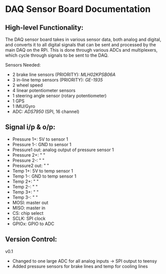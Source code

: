 # DAQ Sensor Board Documentation

## High-level Functionality:

The DAQ sensor board takes in various sensor data, both analog and digital, and converts it to all digital signals that can be sent and processed by the main DAQ on the RPi.
This is done through various ADCs and multiplexers, which cycle through signals to be sent to the DAQ.

Sensors Needed:
 - 2 brake line sensors (PRIORITY): *MLH02KPSB06A*
 - 3 in-line temp sensors (PRIORITY): *GE-1935*
 - 2 wheel speed
 - 4 linear potentiometer sensors
 - 1 steering angle sensor (rotary potentiometer)
 - 1 GPS
 - 1 IMU/Gyro
 - ADC: *ADS7950* (SPI, 16 channel)

## Signal i/p & o/p:

 - Pressure 1+: 5V to sensor 1
 - Pressure 1-: GND to sensor 1
 - Pressure1 out: analog output of pressure sensor 1
 - Pressure 2+: " "
 - Pressure 2-: " "
 - Pressure2 out: " "
 - Temp 1+: 5V to temp sensor 1
 - Temp 1-: GND to temp sensor 1
 - Temp 2+: " "
 - Temp 2-: " " 
 - Temp 3+: " "
 - Temp 3-: " "
 - MOSI: master out
 - MISO: master in
 - CS: chip select
 - SCLK: SPI clock
 - GPIOx: GPIO to ADC

## Version Control:
v0.1

 - Changed to one large ADC for all analog inputs -> SPI output to teensy
 - Added pressure sensors for brake lines and temp for cooling lines
